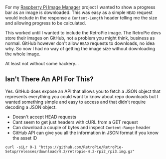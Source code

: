 
For my [Raspberry Pi Image Manager](https://github.com/moebrowne/RPi-image-manager) project I wanted 
 to show a progress bar as an image is downloaded. This was easy as a simple `HEAD` request would 
 include in the response a `Content-Length` header telling me the size and allowing progress to be 
 calculated.

This worked until I wanted to include the RetroPie image. The RetroPie devs store their images on
 GitHub, not a problem you might think, business as normal. GitHub however don't allow `HEAD` 
 requests to downloads, no idea why. So now I had no way of getting the image size without downloading
 the whole image.

At least not without some hackery...

<!-- more -->

## Isn't There An API For This?

Yes. GitHub does expose an API that allows you to fetch a JSON object that represents everything you
 could want to know about repo downloads but I wanted something simple and easy to access and that 
 didn't require decoding a JSON object.

- Doesn't accept HEAD requests
- Cant seem to get just headers with cURL from a GET request
- Can download a couple of bytes and inspect `Content-Range` header
- GitHub API can give you all the information in JSON format if you know the asset ID

```
curl -siLr 0-1 "https://github.com/RetroPie/RetroPie-Setup/releases/download/4.2/retropie-4.2-rpi2_rpi3.img.gz"
```

